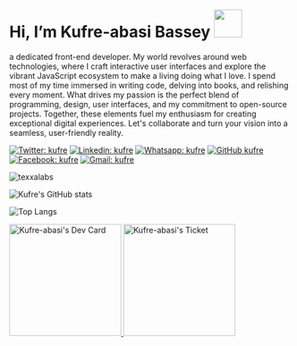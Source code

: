 <h1> Hi, I’m Kufre-abasi Bassey <img src="https://media.giphy.com/media/mGcNjsfWAjY5AEZNw6/giphy.gif" width="50"></h1>
 <p>  a dedicated front-end developer. My world revolves around web technologies, where I craft interactive user interfaces and explore the vibrant JavaScript ecosystem to make a living doing what I love.
I spend most of my time immersed in writing code, delving into books, and relishing every moment. What drives my passion is the perfect blend of programming, design, user interfaces, and my commitment to open-source projects. Together, these elements fuel my enthusiasm for creating exceptional digital experiences.
Let's collaborate and turn your vision into a seamless, user-friendly reality.
</p>
 
 [![Twitter: kufre](https://img.shields.io/twitter/follow/kufreabasiBass1?style=social)](https://twitter.com/kufreabasiBass1)
[![Linkedin: kufre](https://img.shields.io/badge/-kufreabasibassey-blue?style=flat-square&logo=Linkedin&logoColor=white&link=https://www.linkedin.com/in/kufre-abasi-bassey-692b38212/)](https://www.linkedin.com/in/kufre-abasi-bassey-692b38212/)
[![Whatsapp: kufre](https://img.shields.io/badge/-kufreabasibassey-green?style=flat-square&logo=Whatsapp&logoColor=white&link=https://wa.link/x477i5/)](https://wa.link/x477i5)
[![GitHub kufre](https://img.shields.io/github/followers/kufre-abasi?label=follow&style=social)](https://github.com/kufre-abasi)
[![Facebook: kufre](https://img.shields.io/badge/-kufreabasibassey-blue?style=flat-square&logo=Facebook&logoColor=white&link=https://web.facebook.com/kuferabasi/)](https://web.facebook.com/kuferabasi)
[![Gmail: kufre](https://img.shields.io/badge/-kufreabasibassey-red?style=flat-square&logo=Gmail&logoColor=white&link=mailto:kufreabasibassey3@gmail.com)](mailto:kufreabasibassey3@gmail.com)
<p align="left"> <img src="https://komarev.com/ghpvc/?username=kufre-abasi&label=Profile%20views&color=0e75b6&style=flat" alt="texxalabs" /> </p>

![Kufre's GitHub stats](https://github-readme-stats.vercel.app/api?username=kufre-abasi&show_icons=true&theme=transparent)

![Top Langs](https://github-readme-stats.vercel.app/api/top-langs/?username=kufre-abasi&layout=compact)

<!-- 
- 📫 How to reach me
-  Email: kufreabasibassey3@gmail.com ,
-   WhatsApp: +238143141053 ,
-   Twitter: @kufrekufreabasibass1 ,
-   Facebook: kufre-abasi bassey...
-   hire-kufre.netlify.app -->

<!---
kufre-abasi/kufre-abasi is a ✨ special ✨ repository because its `README.md` (this file) appears on your GitHub profile.
You can click the Preview link to take a look at your changes.
--->


<a href="https://app.daily.dev/DailyDevTips">
  <img src="https://api.daily.dev/devcards/9df4e2efb1574960b89a3ff5eee74f4a.png?r=abt" width="200"  alt="Kufre-abasi's Dev Card"/>
 </a>
 <a href="https://nextjs.org/">
  <img src="https://nextjs.org/conf/ticket/kufre-abasi" width="200"  alt="Kufre-abasi's Ticket"/>
 </a>

 
